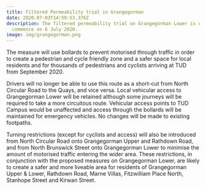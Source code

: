 ```yaml
---
title: Filtered Permeability trial in Grangegorman
date: 2020-07-03T14:59:53.376Z
description: The filtered permeability trial on Grangegorman Lower is due to
  commence on 6 July 2020.
image: img/grangegorman.png
---
```

The measure will use bollards to prevent motorised through traffic in order to create a pedestrian and cycle friendly zone and a safer space for local residents and for thousands of pedestrians and cyclists arriving at TUD from September 2020.

Drivers will no longer be able to use this route as a short-cut from North Circular Road to the Quays, and vice versa. Local vehicular access to Grangegorman Lower will be retained although some journeys will be required to take a more circuitous route. Vehicular access points to TUD Campus would be unaffected and access through the bollards will be maintained for emergency vehicles. No changes will be made to existing footpaths.

Turning restrictions (except for cyclists and access) will also be introduced from North Circular Road onto Grangegorman Upper and Rathdown Road, and from North Brunswick Street onto Grangegorman Lower to minimise the amount of motorised traffic entering the wider area. These restrictions, in conjunction with the proposed measures on Grangegorman Lower, are likely to create a safer and more liveable area for residents of Grangegorman Upper & Lower, Rathdown Road, Marne Villas, Fitzwilliam Place North, Stanhope Street and Kirwan Street.